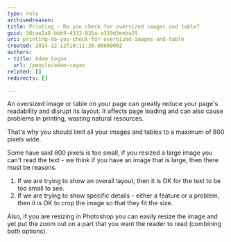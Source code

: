 ```yaml
---
type: rule
archivedreason: 
title: Printing - Do you check for oversized images and table?
guid: 30cae2a8-bbb9-4333-835a-a119d3eeba29
uri: printing-do-you-check-for-oversized-images-and-table
created: 2014-12-12T19:11:38.0000000Z
authors:
- title: Adam Cogan
  url: /people/adam-cogan
related: []
redirects: []

---
```


An oversized image or table on your page can greatly reduce your page's readability and disrupt its layout. It affects page loading and can also cause problems in printing, wasting natural resources.

<!--endintro-->

That's why you should limit all your images and tables to a maximum of 800 pixels wide.

Some have said 800 pixels is too small, if you resized a large image you can't read the text - we think if you have an image that is large, then there must be reasons.

1. If we are trying to show an overall layout, then it is OK for the text to be too small to see.
2. If we are trying to show specific details - either a feature or a problem, then it is OK to crop the image so that they fit the size.

Also, if you are resizing in Photoshop you can easily resize the image and yet put the zoom out on a part that you want the reader to read (combining both options).
